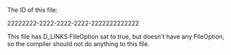 The ID of this file: 

22222222-2222-2222-2222-2222222222222

This file has D_LINKS FileOption sat to true, but doesn't have any FileOption, so the compiler should not do anything to this file. 